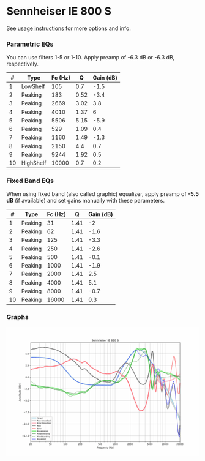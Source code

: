 # Sennheiser IE 800 S
See [usage instructions](https://github.com/jaakkopasanen/AutoEq#usage) for more options and info.

### Parametric EQs
You can use filters 1-5 or 1-10. Apply preamp of -6.3 dB or -6.3 dB, respectively.

|   # | Type      |   Fc (Hz) |    Q |   Gain (dB) |
|-----|-----------|-----------|------|-------------|
|   1 | LowShelf  |       105 | 0.7  |        -1.5 |
|   2 | Peaking   |       183 | 0.52 |        -3.4 |
|   3 | Peaking   |      2669 | 3.02 |         3.8 |
|   4 | Peaking   |      4010 | 1.37 |         6   |
|   5 | Peaking   |      5506 | 5.15 |        -5.9 |
|   6 | Peaking   |       529 | 1.09 |         0.4 |
|   7 | Peaking   |      1160 | 1.49 |        -1.3 |
|   8 | Peaking   |      2150 | 4.4  |         0.7 |
|   9 | Peaking   |      9244 | 1.92 |         0.5 |
|  10 | HighShelf |     10000 | 0.7  |         0.2 |

### Fixed Band EQs
When using fixed band (also called graphic) equalizer, apply preamp of **-5.5 dB** (if available) and set gains manually with these parameters.

|   # | Type    |   Fc (Hz) |    Q |   Gain (dB) |
|-----|---------|-----------|------|-------------|
|   1 | Peaking |        31 | 1.41 |        -2   |
|   2 | Peaking |        62 | 1.41 |        -1.6 |
|   3 | Peaking |       125 | 1.41 |        -3.3 |
|   4 | Peaking |       250 | 1.41 |        -2.6 |
|   5 | Peaking |       500 | 1.41 |        -0.1 |
|   6 | Peaking |      1000 | 1.41 |        -1.9 |
|   7 | Peaking |      2000 | 1.41 |         2.5 |
|   8 | Peaking |      4000 | 1.41 |         5.1 |
|   9 | Peaking |      8000 | 1.41 |        -0.7 |
|  10 | Peaking |     16000 | 1.41 |         0.3 |

### Graphs
![](./Sennheiser%20IE%20800%20S.png)
